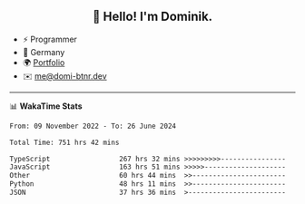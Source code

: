 <h2 align="center">👋 Hello! I'm Dominik.</h2>

- ⚡ Programmer
- 📍 Germany
- 🌍 [Portfolio](https://domi-btnr.dev)
- ✉️ [me@domi-btnr.dev](mailto://me@domi-btnr.dev)

---
📊 **WakaTime Stats**
<!--START_SECTION:waka-->

```txt
From: 09 November 2022 - To: 26 June 2024

Total Time: 751 hrs 42 mins

TypeScript                 267 hrs 32 mins >>>>>>>>>----------------   35.59 %
JavaScript                 163 hrs 51 mins >>>>>--------------------   21.80 %
Other                      60 hrs 44 mins  >>-----------------------   08.08 %
Python                     48 hrs 11 mins  >>-----------------------   06.41 %
JSON                       37 hrs 36 mins  >------------------------   05.00 %
```

<!--END_SECTION:waka-->
